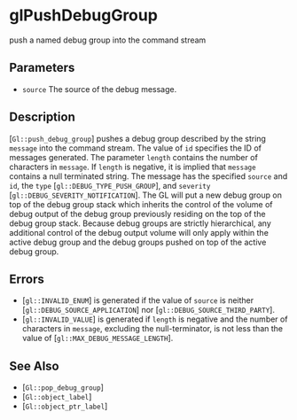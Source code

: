 # glPushDebugGroup
push a named debug group into the command stream

## Parameters
- `source`
  The source of the debug message.

## Description
[`Gl::push_debug_group`] pushes a debug group described by the string
  `message` into the command stream. The value of `id` specifies the ID
  of messages generated. The parameter `length` contains the number of
  characters in `message`. If `length` is negative, it is implied that
  `message` contains a null terminated string. The message has the
  specified `source` and `id`, the `type` [`gl::DEBUG_TYPE_PUSH_GROUP`],
  and `severity` [`gl::DEBUG_SEVERITY_NOTIFICATION`]. The GL will put a
  new debug group on top of the debug group stack which inherits the
  control of the volume of debug output of the debug group previously
  residing on the top of the debug group stack. Because debug groups are
  strictly hierarchical, any additional control of the debug output
  volume will only apply within the active debug group and the debug
  groups pushed on top of the active debug group.

## Errors
- [`gl::INVALID_ENUM`] is generated if the value of `source` is neither
  [`gl::DEBUG_SOURCE_APPLICATION`] nor [`gl::DEBUG_SOURCE_THIRD_PARTY`].
- [`gl::INVALID_VALUE`] is generated if `length` is negative and the
  number of characters in `message`, excluding the null-terminator, is
  not less than the value of [`gl::MAX_DEBUG_MESSAGE_LENGTH`].

## See Also
- [`Gl::pop_debug_group`]
- [`Gl::object_label`]
- [`Gl::object_ptr_label`]
